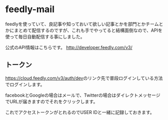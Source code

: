 # feedly-mail

feedlyを使っていて、良記事や知っておいて欲しい記事とかを部門とかチームとかにまとめて配信するのですが、これも手でやってると結構面倒なので、APIを使って毎日自動配信する事にしました。

公式のAPI情報はこちらです。
<a href="http://developer.feedly.com/v3/" target="_blank">http://developer.feedly.com/v3/</a>


## トークン

<a href="https://cloud.feedly.com/v3/auth/dev" target="_blank">https://cloud.feedly.com/v3/auth/dev</a>のリンク先で普段ログインしている方法でログインします。

facebookとGoogleの場合はメールで、Twitterの場合はダイレクトメッセージでURLが届きますのでそれをクリックします。

これでアクセストークンがとれるのでUSER IDと一緒に記録しておきます。
